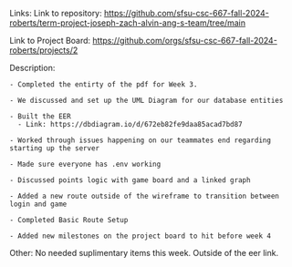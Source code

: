 Links:
Link to repository:
https://github.com/sfsu-csc-667-fall-2024-roberts/term-project-joseph-zach-alvin-ang-s-team/tree/main

Link to Project Board:
https://github.com/orgs/sfsu-csc-667-fall-2024-roberts/projects/2

Description:

    - Completed the entirty of the pdf for Week 3.

    - We discussed and set up the UML Diagram for our database entities

    - Built the EER
      - Link: https://dbdiagram.io/d/672eb82fe9daa85acad7bd87

    - Worked through issues happening on our teammates end regarding starting up the server

    - Made sure everyone has .env working

    - Discussed points logic with game board and a linked graph

    - Added a new route outside of the wireframe to transition between login and game

    - Completed Basic Route Setup

    - Added new milestones on the project board to hit before week 4

Other:
No needed suplimentary items this week. Outside of the eer link.
